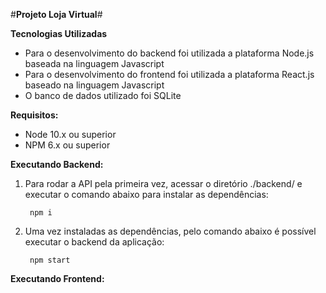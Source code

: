 #**Projeto Loja Virtual**#


**Tecnologias Utilizadas**

*	Para o desenvolvimento do backend foi utilizada a plataforma Node.js baseada na linguagem Javascript
*	Para o desenvolvimento do frontend foi utilizada a plataforma React.js baseado na linguagem Javascript
* 	O banco de dados utilizado foi SQLite



**Requisitos:**

*	Node 10.x ou superior
*	NPM 6.x ou superior


**Executando Backend:**

1. Para rodar a API pela primeira vez, acessar o diretório ./backend/ e executar o comando abaixo para instalar as dependências:

		npm i

2. Uma vez instaladas as dependências, pelo comando abaixo é possível executar o backend da aplicação:

		npm start

**Executando Frontend:**




